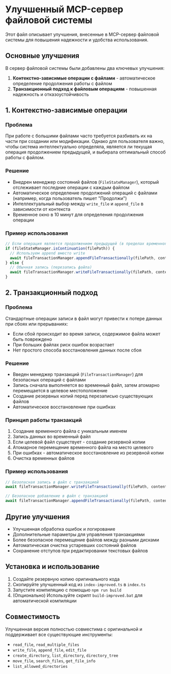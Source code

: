 # Улучшенный MCP-сервер файловой системы

Этот файл описывает улучшения, внесенные в MCP-сервер файловой системы для повышения надежности и удобства использования.

## Основные улучшения

В сервер файловой системы были добавлены два ключевых улучшения:

1. **Контекстно-зависимые операции с файлами** - автоматическое определение продолжения работы с файлом
2. **Транзакционный подход к файловым операциям** - повышенная надежность и отказоустойчивость

## 1. Контекстно-зависимые операции

### Проблема
При работе с большими файлами часто требуется разбивать их на части при создании или модификации. Однако для пользователя важно, чтобы система интеллектуально определяла, является ли текущая операция продолжением предыдущей, и выбирала оптимальный способ работы с файлом.

### Решение
- Внедрен менеджер состояний файлов (`FileStateManager`), который отслеживает последние операции с каждым файлом
- Автоматическое определение продолжений операций с файлами (например, когда пользователь пишет "Продолжи")
- Интеллектуальный выбор между `write_file` и `append_file` в зависимости от контекста
- Временное окно в 10 минут для определения продолжения операции

### Пример использования
```typescript
// Если операция является продолжением предыдущей (в пределах временного окна)
if (fileStateManager.isContinuation(filePath)) {
  // Используем append вместо write
  await fileTransactionManager.appendFileTransactionally(filePath, content);
} else {
  // Обычная запись (перезапись файла)
  await fileTransactionManager.writeFileTransactionally(filePath, content);
}
```

## 2. Транзакционный подход

### Проблема
Стандартные операции записи в файл могут привести к потере данных при сбоях или прерываниях:
- Если сбой происходит во время записи, содержимое файла может быть повреждено
- При больших файлах риск ошибок возрастает
- Нет простого способа восстановления данных после сбоя

### Решение
- Введен менеджер транзакций (`FileTransactionManager`) для безопасных операций с файлами
- Запись сначала выполняется во временный файл, затем атомарно перемещается в целевое местоположение
- Создание резервных копий перед перезаписью существующих файлов
- Автоматическое восстановление при ошибках

### Принцип работы транзакций
1. Создание временного файла с уникальным именем
2. Запись данных во временный файл
3. Если целевой файл существует - создание резервной копии
4. Атомарное перемещение временного файла на место целевого
5. При ошибках - автоматическое восстановление из резервной копии
6. Очистка временных файлов

### Пример использования
```typescript
// Безопасная запись в файл с транзакцией
await fileTransactionManager.writeFileTransactionally(filePath, content);

// Безопасное добавление в файл с транзакцией
await fileTransactionManager.appendFileTransactionally(filePath, content);
```

## Другие улучшения

- Улучшенная обработка ошибок и логирование
- Дополнительные параметры для управления транзакциями
- Более безопасное перемещение файлов между разными дисками
- Автоматическая очистка устаревших состояний файлов
- Сохранение отступов при редактировании текстовых файлов

## Установка и использование

1. Создайте резервную копию оригинального кода
2. Скопируйте улучшенный код из `index-improved.ts` в `index.ts`
3. Запустите компиляцию с помощью `npm run build`
4. (Опционально) Используйте скрипт `build-improved.bat` для автоматической компиляции

## Совместимость

Улучшенная версия полностью совместима с оригинальной и поддерживает все существующие инструменты:
- `read_file`, `read_multiple_files`
- `write_file`, `append_file`, `edit_file`
- `create_directory`, `list_directory`, `directory_tree`
- `move_file`, `search_files`, `get_file_info`
- `list_allowed_directories`
